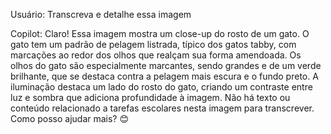 Usuário: Transcreva e detalhe essa imagem

Copilot: Claro! Essa imagem mostra um close-up do rosto de um gato. O gato tem um padrão de pelagem listrada, típico dos gatos tabby, com marcações ao redor dos olhos que realçam sua forma amendoada. Os olhos do gato são especialmente marcantes, sendo grandes e de um verde brilhante, que se destaca contra a pelagem mais escura e o fundo preto. A iluminação destaca um lado do rosto do gato, criando um contraste entre luz e sombra que adiciona profundidade à imagem. Não há texto ou conteúdo relacionado a tarefas escolares nesta imagem para transcrever. Como posso ajudar mais? 😊
